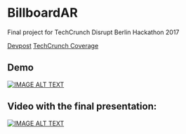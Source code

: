 # BillboardAR

Final project for TechCrunch Disrupt Berlin Hackathon 2017

[Devpost](https://devpost.com/software/billboardar)
[TechCrunch Coverage](https://techcrunch.com/events/disrupt-berlin-hackathon-2017)

## Demo
[![IMAGE ALT TEXT](http://img.youtube.com/vi/_pARkK-LR3U/0.jpg)](http://www.youtube.com/watch?v=_pARkK-LR3U "BillboardAR")

## Video with the final presentation:
[![IMAGE ALT TEXT](http://img.youtube.com/vi/oj4HGQcWMD8/0.jpg)](http://www.youtube.com/watch?v=oj4HGQcWMD8 "BillboardAR wins runner up at the Disrupt Berlin Hackathon")
